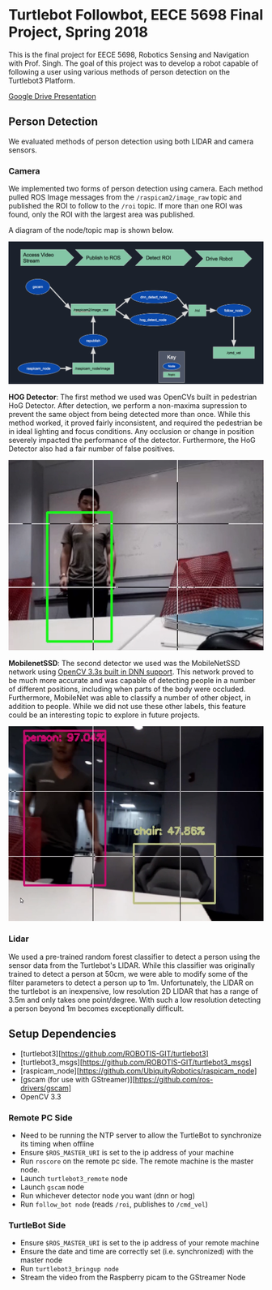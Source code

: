 # Turtlebot Followbot, EECE 5698 Final Project, Spring 2018
This is the final project for EECE 5698, Robotics Sensing and Navigation with 
Prof. Singh. The goal of this project was to develop a robot capable of following
a user using various methods of person detection on the Turtlebot3 Platform. 

[Google Drive Presentation][slides]

## Person Detection
We evaluated methods of person detection using both LIDAR and camera sensors.

### Camera
We implemented two forms of person detection using camera. Each method pulled 
ROS Image messages from the `/raspicam2/image_raw` topic and published the ROI 
to follow to the `/roi` topic. If more than one ROI was found, only the ROI with 
the largest area was published. 

A diagram of the node/topic map is shown below.

![Image Processing Pipeline with corresponding nodes and topics][pipeline]


**HOG Detector**: The first method we used was OpenCVs built in pedestrian HoG
Detector. After detection, we perform a non-maxima supression to prevent the same
object from being detected more than once. While this method worked, it proved 
fairly inconsistent, and required the pedestrian be in ideal lighting and focus 
conditions. Any occlusion or change in position severely impacted the
performance of the detector. Furthermore, the HoG Detector also had a fair number
of false positives.

![Hog Detector][HOG]

**MobilenetSSD**: The second detector we used was the MobileNetSSD network using
[OpenCV 3.3s built in DNN support][1]. This network proved to be much more accurate
and was capable of detecting people in a number of different positions, including
when parts of the body were occluded. Furthermore, MobileNet was able to classify
a number of other object, in addition to people. While we did not use these other
labels, this feature could be an interesting topic to explore in future projects. 

![MobileNet][MobileNet]

### Lidar
We used a pre-trained random forest classifier to detect a person using the sensor
data from the Turtlebot's LIDAR. While this classifier was originally trained to
detect a person at 50cm, we were able to modify some of the filter parameters 
to detect a person up to 1m. Unfortunately, the LIDAR on the turtlebot is an
inexpensive, low resolution 2D LIDAR that has a range of 3.5m and only takes
one point/degree. With such a low resolution detecting a person beyond 1m becomes
exceptionally difficult. 

## Setup Dependencies
- [turtlebot3][https://github.com/ROBOTIS-GIT/turtlebot3]
- [turtlebot3\_msgs][https://github.com/ROBOTIS-GIT/turtlebot3_msgs]
- [raspicam\_node][https://github.com/UbiquityRobotics/raspicam_node]
- [gscam (for use with GStreamer)][https://github.com/ros-drivers/gscam]
- OpenCV 3.3

### Remote PC Side
- Need to be running the NTP server to allow the TurtleBot to synchronize its 
timing when offline
- Ensure `$ROS_MASTER_URI` is set to the ip address of your machine
- Run `roscore` on the remote pc side. The remote machine is the master node.
- Launch `turtlebot3_remote` node
- Launch `gscam` node
- Run whichever detector node you want (dnn or hog)
- Run `follow_bot node` (reads `/roi`, publishes to `/cmd_vel`)

### TurtleBot Side
- Ensure `$ROS_MASTER_URI` is set to the ip address of your remote machine
- Ensure the date and time are correctly set (i.e. synchronized) with the master
node
- Run `turtlebot3_bringup node`
- Stream the video from the Raspberry picam to the GStreamer Node

[1]: https://github.com/opencv/opencv/wiki/Deep-Learning-in-OpenCV
[slides]:https://drive.google.com/open?id=1gFGnLI1dI_8AC7MUfZJt8i2YP8WJrGdVNFDrBbliSAA
[HOG]: presentation/hog.png
[MobileNet]: presentation/dnn.png
[pipeline]: presentation/node_diagram.png
